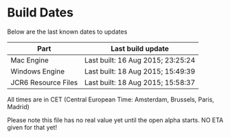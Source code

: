 # Build Dates

Below are the last known dates to updates

Part | Last build update
-----|-----
Mac Engine | Last built: 16 Aug 2015; 23:25:24
Windows Engine | Last built: 18 Aug 2015; 15:49:39
JCR6 Resource Files | Last built: 18 Aug 2015; 15:58:37
All times are in CET (Central European Time: Amsterdam, Brussels, Paris, Madrid)


Please note this file has no real value yet until the open alpha starts. NO ETA given for that yet!
